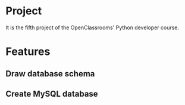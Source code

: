 # Project
It is the fifth project of the OpenClassrooms' Python developer course.

# Features

## Draw database schema


## Create MySQL database
